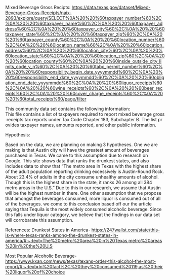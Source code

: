 Mixed Beverage Gross Recipts:
https://data.texas.gov/dataset/Mixed-Beverage-Gross-Receipts/naix-2893/explore/query/SELECT%0A%20%20%60taxpayer_number%60%2C%0A%20%20%60taxpayer_name%60%2C%0A%20%20%60taxpayer_address%60%2C%0A%20%20%60taxpayer_city%60%2C%0A%20%20%60taxpayer_state%60%2C%0A%20%20%60taxpayer_zip%60%2C%0A%20%20%60taxpayer_county%60%2C%0A%20%20%60location_number%60%2C%0A%20%20%60location_name%60%2C%0A%20%20%60location_address%60%2C%0A%20%20%60location_city%60%2C%0A%20%20%60location_state%60%2C%0A%20%20%60location_zip%60%2C%0A%20%20%60location_county%60%2C%0A%20%20%60inside_outside_city_limits_code_y_n%60%2C%0A%20%20%60tabc_permit_number%60%2C%0A%20%20%60responsibility_begin_date_yyyymmdd%60%2C%0A%20%20%60responsibility_end_date_yyyymmdd%60%2C%0A%20%20%60obligation_end_date_yyyymmdd%60%2C%0A%20%20%60liquor_receipts%60%2C%0A%20%20%60wine_receipts%60%2C%0A%20%20%60beer_receipts%60%2C%0A%20%20%60cover_charge_receipts%60%2C%0A%20%20%60total_receipts%60/page/filter


This community data set contains the following information: This file contains a list of taxpayers required to report mixed beverage gross receipts tax reports under Tax Code Chapter 183, Subchapter B. The list provides taxpayer names, amounts reported, and other public information.

Hypothesis:

Based on the data, we are planning on making 3 hypotheses. One we are making is that Austin city will have the greatest amount of beverages purchased in Texas. We came to this assumption due to research on Google. This site shows data that ranks the drunkest states, and also includes data to show that “The metro area in Texas with the highest share of the adult population reporting drinking excessively is Austin-Round Rock. About 23.4% of adults in the city consume unhealthy amounts of alcohol. Though this is the highest share in the state, it ranks 26 among all 384 metro areas in the U.S.” Due to this in our research, we assume that Austin will be the highest number in there. One other assumption that we propose that amongst the beverages consumed, more liquor is consumed out of all of the beverages. we come to this conclusion based off our the article saying that Tequila is the most widely consumed alcoholic beverage. Since this falls under liquor category, we believe that the findings in our data set will corrobarate this assumption.

References:
Drunkest States in America-
https://247wallst.com/state/this-is-where-texas-ranks-among-the-drunkest-states-in-america/#:~:text=The%20metro%20area%20in%20Texas,metro%20areas%20in%20the%20U.S

Most Popular Alcoholic Beverage-
https://www.kxan.com/news/texas/texans-order-this-alcohol-the-most-report/#:~:text=In%20fact%2C%20they%20consumed%20119,as%20their%20liquor%20of%20choice
